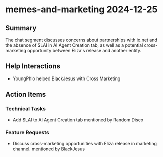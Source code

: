 # memes-and-marketing 2024-12-25

## Summary
The chat segment discusses concerns about partnerships with io.net and the absence of $LAI in AI Agent Creation tab, as well as a potential cross-marketing opportunity between Eliza's release and another entity.

## Help Interactions
- YoungPhlo helped BlackJesus with Cross Marketing

## Action Items

### Technical Tasks
- Add $LAI to AI Agent Creation tab mentioned by Random Disco

### Feature Requests
- Discuss cross-marketing opportunities with Eliza release in marketing channel. mentioned by BlackJesus